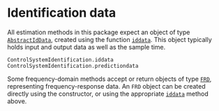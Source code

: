 # Identification data

All estimation methods in this package expect an object of type [`AbstractIdData`](@ref), created using the function [`iddata`](@ref). This object typically holds input and output data as well as the sample time. 

```@docs
ControlSystemIdentification.iddata
ControlSystemIdentification.predictiondata
```

Some frequency-domain methods accept or return objects of type [`FRD`](@ref), representing frequency-response data. An `FRD` object can be created directly using the constructor, or using the appropriate [`iddata`](@ref) method above.